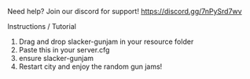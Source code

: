 Need help? Join our discord for support! https://discord.gg/7nPySrd7wv

Instructions / Tutorial

1. Drag and drop slacker-gunjam in your resource folder
2. Paste this in your server.cfg
3. ensure slacker-gunjam
4. Restart city and enjoy the random gun jams!

